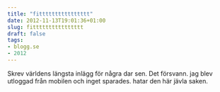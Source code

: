 ```yaml
---
title: "fitttttttttttttttt"
date: 2012-11-13T19:01:36+01:00
slug: fitttttttttttttttt
draft: false
tags:
- blogg.se
- 2012
---
```

Skrev världens längsta inlägg för några dar sen. Det försvann. jag blev utloggad från mobilen och inget sparades. hatar den här jävla saken.